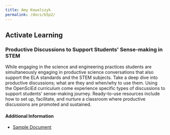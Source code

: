 ```yaml
---
title: Amy Kowalszyk
permalink: /docs/b5p2/
---
```


## Activate Learning

### Productive Discussions to Support Students' Sense-making in STEM
While engaging in the science and engineering practices students are simultaneously engaging in productive science conversations that also support the ELA standards and the STEM subjects. Take a deep dive into productive discussions; what are they and when/why to use them. Using the OpenSciEd curriculum come experience specific types of discussions to support students’ sense-making journey. Ready-to-use resources include how to set up, facilitate, and nurture a classroom where productive discussions are promoted and sustained. 

#### Additional Information
 - [Sample Document](../wednesday/breakout7/documents/b1p1d1.pdf)
